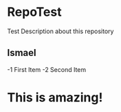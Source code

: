 # RepoTest
Test Description about this repository
## Ismael
-1 First Item
-2 Second Item

# This is amazing!
